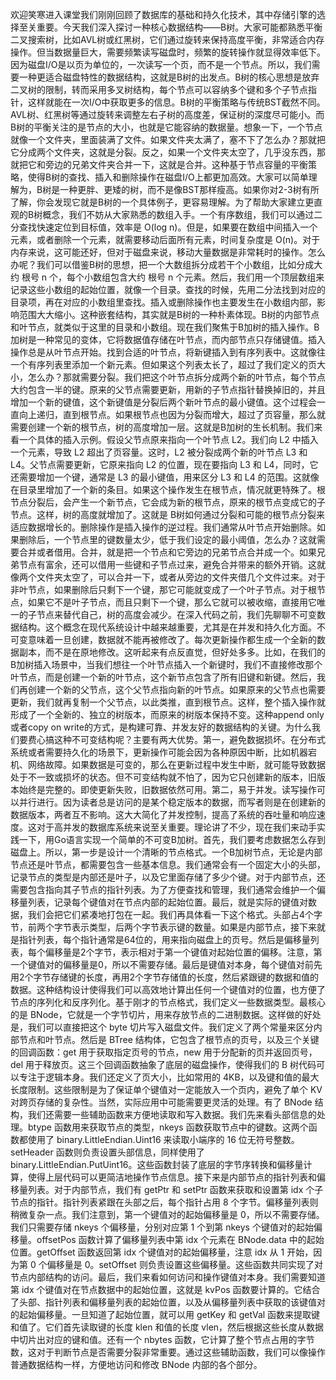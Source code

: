 欢迎笑寒进入课堂我们刚刚回顾了数据库的基础和持久化技术，其中存储引擎的选择至关重要。今天我们深入探讨一种核心数据结构——B树。大家可能都熟悉平衡二叉搜索树，比如AVL树或红黑树，它们通过旋转来保持高度平衡，非常适合内存操作。但当数据量巨大，需要频繁读写磁盘时，频繁的旋转操作就显得效率低下。因为磁盘I/O是以页为单位的，一次读写一个页，而不是一个节点。所以，我们需要一种更适合磁盘特性的数据结构，这就是B树的出发点。B树的核心思想是放弃二叉树的限制，转而采用多叉树结构，每个节点可以容纳多个键和多个子节点指针，这样就能在一次I/O中获取更多的信息。B树的平衡策略与传统BST截然不同。AVL树、红黑树等通过旋转来调整左右子树的高度差，保证树的深度尽可能小。而B树的平衡关注的是节点的大小，也就是它能容纳的数据量。想象一下，一个节点就像一个文件夹，里面装满了文件。如果文件夹太满了，塞不下了怎么办？那就把它分成两个文件夹，这就是分裂。反之，如果一个文件夹太空了，几乎没东西，那就把它和旁边的兄弟文件夹合并一下，这就是合并。这种基于节点容量的平衡策略，使得B树的查找、插入和删除操作在磁盘I/O上都更加高效。大家可以简单理解为，B树是一种更胖、更矮的树，而不是像BST那样瘦高。如果你对2-3树有所了解，你会发现它就是B树的一个具体例子，更容易理解。为了帮助大家建立更直观的B树概念，我们不妨从大家熟悉的数组入手。一个有序数组，我们可以通过二分查找快速定位到目标值，效率是 O(log n)。但是，如果要在数组中间插入一个元素，或者删除一个元素，就需要移动后面所有元素，时间复杂度是 O(n)。对于内存来说，这可能还好，但对于磁盘来说，移动大量数据是非常耗时的操作。怎么办呢？我们可以借鉴B树的思想，把一个大数组拆分成若干个小数组，比如分成大约 根号 n 个，每个小数组包含大约 根号 n 个元素。然后，我们用一个顶层数组来记录这些小数组的起始位置，就像一个目录。查找的时候，先用二分法找到对应的目录项，再在对应的小数组里查找。插入或删除操作也主要发生在小数组内部，影响范围大大缩小。这种嵌套结构，其实就是B树的一种朴素体现。B树的内部节点和叶节点，就类似于这里的目录和小数组。现在我们聚焦于B加树的插入操作。B加树是一种常见的变体，它将数据值存储在叶节点，而内部节点只存储键值。插入操作总是从叶节点开始。找到合适的叶节点，将新键插入到有序列表中。这就像往一个有序列表里添加一个新元素。但如果这个列表太长了，超过了我们定义的页大小，怎么办？那就需要分裂。我们把这个叶节点拆分成两个新的叶节点，每个节点大约包含一半的键。原来的父节点需要更新，用新的子节点指针替换掉旧的，并且增加一个新的键值，这个新键值是分裂后两个新叶节点的最小键值。这个过程会一直向上递归，直到根节点。如果根节点也因为分裂而增大，超过了页容量，那么就需要创建一个新的根节点，树的高度增加一层。这就是B加树的生长机制。我们来看一个具体的插入示例。假设父节点原来指向一个叶节点 L2。我们向 L2 中插入一个元素，导致 L2 超出了页容量。这时，L2 被分裂成两个新的叶节点 L3 和 L4。父节点需要更新，它原来指向 L2 的位置，现在要指向 L3 和 L4，同时，它还需要增加一个键，通常是 L3 的最小键值，用来区分 L3 和 L4 的范围。这就像在目录里增加了一个新的条目。如果这个操作发生在根节点，情况就更特殊了。根节点分裂后，会产生一个新节点，它会成为新的根节点，原来的根节点变成它的子节点。这样，树的高度就增加了。这就是 B树如何通过分裂和可能的根节点分裂来适应数据增长的。删除操作是插入操作的逆过程。我们通常从叶节点开始删除。如果删除后，一个节点里的键数量太少，低于我们设定的最小阈值，怎么办？这就需要合并或者借用。合并，就是把一个节点和它旁边的兄弟节点合并成一个。如果兄弟节点有富余，还可以借用一些键和子节点过来，避免合并带来的额外开销。这就像两个文件夹太空了，可以合并一下，或者从旁边的文件夹借几个文件过来。对于非叶节点，如果删除后只剩下一个键，那它可能就变成了一个叶子节点。对于根节点，如果它不是叶子节点，而且只剩下一个键，那么它就可以被收缩，直接用它唯一的子节点来替代自己，树的高度会减少。在深入代码之前，我们先聊聊不可变数据结构。这个概念在现代系统设计中越来越重要，尤其是在并发和持久化方面。不可变意味着一旦创建，数据就不能再被修改了。每次更新操作都生成一个全新的数据副本，而不是在原地修改。这听起来有点反直觉，但好处多多。比如，在我们的B加树插入场景中，当我们想往一个叶节点插入一个新键时，我们不直接修改那个叶节点，而是创建一个新的叶节点，这个新节点包含了所有旧键和新键。然后，我们再创建一个新的父节点，这个父节点指向新的叶节点。如果原来的父节点也需要更新，我们就再复制一个父节点，以此类推，直到根节点。这样，整个插入操作就形成了一个全新的、独立的树版本，而原来的树版本保持不变。这种append only或者copy on write的方式，是构建可靠、并发友好的数据结构的关键。为什么我们要费心搞这种不可变结构呢？主要有两大优势。第一，避免数据损坏。在分布式系统或者需要持久化的场景下，更新操作可能会因为各种原因中断，比如机器宕机、网络故障。如果数据是可变的，那么在更新过程中发生中断，就可能导致数据处于不一致或损坏的状态。但不可变结构就不怕了，因为它只创建新的版本，旧版本始终是完整的。即使更新失败，旧数据依然可用。第二，易于并发。读写操作可以并行进行。因为读者总是访问的是某个稳定版本的数据，而写者则是在创建新的数据版本，两者互不影响。这大大简化了并发控制，提高了系统的吞吐量和响应速度。这对于高并发的数据库系统来说至关重要。理论讲了不少，现在我们来动手实践一下，用Go语言实现一个简单的不可变B加树。首先，我们要考虑数据怎么存到磁盘上。所以，第一步是设计一个清晰的节点格式。一个B加树节点，无论是内部节点还是叶节点，都需要包含一些基本信息。我们通常会有一个固定大小的头部，记录节点的类型是内部还是叶子，以及它里面存储了多少个键。对于内部节点，还需要包含指向其子节点的指针列表。为了方便查找和管理，我们通常会维护一个偏移量列表，记录每个键值对在节点内部的起始位置。最后，就是实际的键值对数据，我们会把它们紧凑地打包在一起。我们再具体看一下这个格式。头部占4个字节，前两个字节表示类型，后两个字节表示键的数量。如果是内部节点，接下来就是指针列表，每个指针通常是64位的，用来指向磁盘上的页号。然后是偏移量列表，每个偏移量是2个字节，表示相对于第一个键值对起始位置的偏移。注意，第一个键值对的偏移量是0，所以不需要存储。最后是键值对本身，每个键值对前先用2个字节存储键的长度，再用2个字节存储值的长度，然后紧跟键的数据和值的数据。这种结构设计使得我们可以高效地计算出任何一个键值对的位置，也方便了节点的序列化和反序列化。基于刚才的节点格式，我们定义一些数据类型。最核心的是 BNode，它就是一个字节切片，用来存放节点的二进制数据。这样做的好处是，我们可以直接把这个 byte 切片写入磁盘文件。我们定义了两个常量来区分内部节点和叶节点。然后是 BTree 结构体，它包含了根节点的页号，以及三个关键的回调函数：get 用于获取指定页号的节点，new 用于分配新的页并返回页号，del 用于释放页。这三个回调函数抽象了底层的磁盘操作，使得我们的 B 树代码可以专注于逻辑本身。我们还定义了页大小，比如常用的 4KB，以及键和值的最大长度限制。这些限制是为了保证单个键值对一定能放入一个页内，避免了单个 KV 对跨页存储的复杂性。当然，实际应用中可能需要更灵活的处理。有了 BNode 结构，我们还需要一些辅助函数来方便地读取和写入数据。我们先来看头部信息的处理。btype 函数用来获取节点的类型，nkeys 函数获取节点中的键数。这两个函数都使用了 binary.LittleEndian.Uint16 来读取小端序的 16 位无符号整数。setHeader 函数则负责设置头部信息，同样使用了 binary.LittleEndian.PutUint16。这些函数封装了底层的字节序转换和偏移量计算，使得上层代码可以更简洁地操作节点信息。接下来是内部节点的指针列表和偏移量列表。对于内部节点，我们有 getPtr 和 setPtr 函数来获取和设置第 idx 个子节点的指针。指针列表紧跟在头部之后，每个指针占用 8 个字节。偏移量列表则稍微复杂一点。我们注意到，第一个键值对的起始偏移量是 0，所以不需要存储。我们只需要存储 nkeys 个偏移量，分别对应第 1 个到第 nkeys 个键值对的起始偏移量。offsetPos 函数计算了偏移量列表中第 idx 个元素在 BNode.data 中的起始位置。getOffset 函数返回第 idx 个键值对的起始偏移量，注意 idx 从 1 开始，因为第 0 个偏移量是 0。setOffset 则负责设置这些偏移量。这些函数共同实现了对节点内部结构的访问。最后，我们来看如何访问和操作键值对本身。我们需要知道第 idx 个键值对在节点数据中的起始位置，这就是 kvPos 函数要计算的。它结合了头部、指针列表和偏移量列表的起始位置，以及从偏移量列表中获取的该键值对的起始偏移量。一旦知道了起始位置，就可以用 getKey 和 getVal 函数来提取键和值了。它们首先读取键的长度 klen 和值的长度 vlen，然后根据这些长度从数据中切片出对应的键和值。还有一个 nbytes 函数，它计算了整个节点占用的字节数，这对于判断节点是否需要分裂非常重要。通过这些辅助函数，我们可以像操作普通数据结构一样，方便地访问和修改 BNode 内部的各个部分。